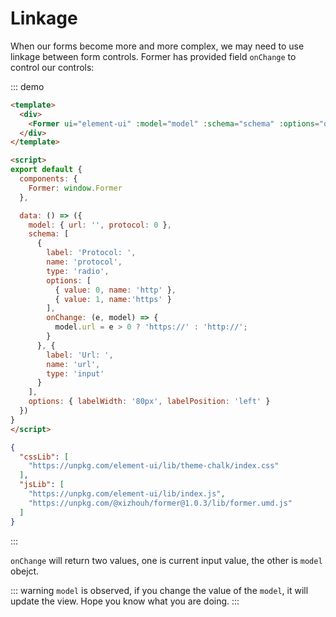 # Linkage

When our forms become more and more complex, we may need to use linkage between form controls. Former has provided field `onChange` to control our controls:

::: demo
```html
<template>
  <div>
    <Former ui="element-ui" :model="model" :schema="schema" :options="options"></Former>
  </div>
</template>

<script>
export default {
  components: {
    Former: window.Former
  },

  data: () => ({
    model: { url: '', protocol: 0 },
    schema: [
      {
        label: 'Protocol: ',
        name: 'protocol',
        type: 'radio',
        options: [
          { value: 0, name: 'http' },
          { value: 1, name:'https' }
        ],
        onChange: (e, model) => {
          model.url = e > 0 ? 'https://' : 'http://';
        }
      }, {
        label: 'Url: ',
        name: 'url',
        type: 'input'
      }
    ],
    options: { labelWidth: '80px', labelPosition: 'left' }
  })
}
</script>
```
```json
{
  "cssLib": [
    "https://unpkg.com/element-ui/lib/theme-chalk/index.css"
  ],
  "jsLib": [
    "https://unpkg.com/element-ui/lib/index.js",
    "https://unpkg.com/@xizhouh/former@1.0.3/lib/former.umd.js"
  ]
}
```
:::

`onChange` will return two values, one is current input value, the other is `model` obejct.

::: warning
`model` is observed, if you change the value of the `model`, it will update the view. Hope you know what you are doing.
:::
